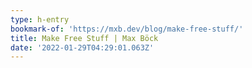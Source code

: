 ```yaml
---
type: h-entry
bookmark-of: 'https://mxb.dev/blog/make-free-stuff/'
title: Make Free Stuff | Max Böck
date: '2022-01-29T04:29:01.063Z'
---
```


